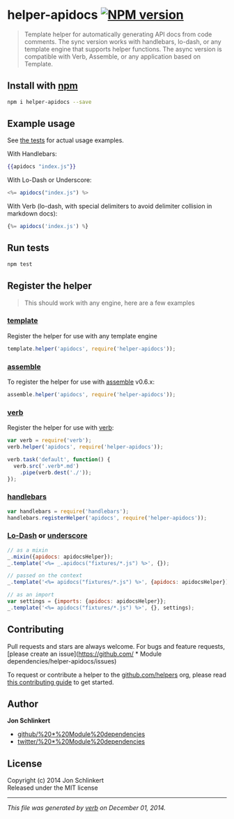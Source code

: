 # helper-apidocs [![NPM version](https://badge.fury.io/js/helper-apidocs.svg)](http://badge.fury.io/js/helper-apidocs)

> Template helper for automatically generating API docs from code comments. The sync version works with handlebars, lo-dash, or any template engine that supports helper functions. The async version is compatible with Verb, Assemble, or any application based on Template.

## Install with [npm](npmjs.org)

```bash
npm i helper-apidocs --save
```

## Example usage

See [the tests](./test.js) for actual usage examples.

With Handlebars:

```handlebars
{{apidocs "index.js"}}
```

With Lo-Dash or Underscore:

```js
<%= apidocs("index.js") %>
```

With Verb (lo-dash, with special delimiters to avoid delimiter collision in markdown docs):

```js
{%= apidocs('index.js') %}
```

## Run tests

```bash
npm test
```

## Register the helper

> This should work with any engine, here are a few examples

### [template]

Register the helper for use with any template engine

```js
template.helper('apidocs', require('helper-apidocs'));
```

### [assemble]

To register the helper for use with [assemble] v0.6.x:

```js
assemble.helper('apidocs', require('helper-apidocs'));
```

### [verb]

Register the helper for use with [verb]:

```js
var verb = require('verb');
verb.helper('apidocs', require('helper-apidocs'));

verb.task('default', function() {
  verb.src('.verb*.md')
    .pipe(verb.dest('./'));
});
```

### [handlebars]

```js
var handlebars = require('handlebars');
handlebars.registerHelper('apidocs', require('helper-apidocs'));
```

### [Lo-Dash] or [underscore]

```js
// as a mixin
_.mixin({apidocs: apidocsHelper});
_.template('<%= _.apidocs("fixtures/*.js") %>', {});

// passed on the context
_.template('<%= apidocs("fixtures/*.js") %>', {apidocs: apidocsHelper});

// as an import
var settings = {imports: {apidocs: apidocsHelper}};
_.template('<%= apidocs("fixtures/*.js") %>', {}, settings);
```


## Contributing
Pull requests and stars are always welcome. For bugs and feature requests, [please create an issue](https://github.com/ * Module dependencies/helper-apidocs/issues)

To request or contribute a helper to the [github.com/helpers][helpers] org, please read [this contributing guide][guide] to get started.

## Author

**Jon Schlinkert**
 
+ [github/%20*%20Module%20dependencies](https://github.com/%20*%20Module%20dependencies)
+ [twitter/%20*%20Module%20dependencies](http://twitter.com/%20*%20Module%20dependencies) 

## License
Copyright (c) 2014 Jon Schlinkert  
Released under the MIT license

***

_This file was generated by [verb](https://github.com/assemble/verb) on December 01, 2014._

[assemble]: https://github.com/assemble/assemble
[generator-verb]: https://github.com/assemble/generator-verb
[handlebars-helpers]: https://github.com/assemble/handlebars-helpers/
[handlebars]: https://github.com/wycats/handlebars.js/
[helpers]: https://github.com/helpers
[Lo-Dash]: https://lodash.com/
[template]: https://github.com/jonschlinkert/template
[underscore]: https://github.com/jashkenas/underscore
[verb]: https://github.com/assemble/verb
[guide]: https://github.com/helpers/requests